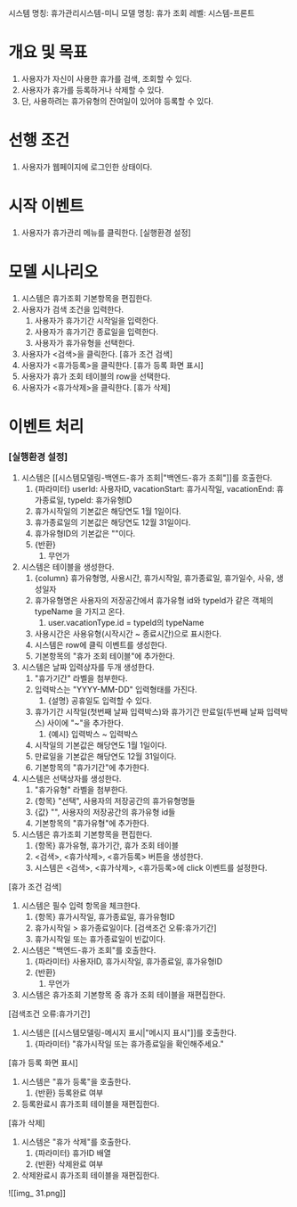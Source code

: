 시스템 명칭: 휴가관리시스템-미니
모델 명칭: 휴가 조회
레벨: 시스템-프론트

# 개요 및 목표
1. 사용자가 자신이 사용한 휴가를 검색, 조회할 수 있다.
2. 사용자가 휴가를 등록하거나 삭제할 수 있다.
3. 단, 사용하려는 휴가유형의 잔여일이 있어야 등록할 수 있다.

# 선행 조건
1. 사용자가 웹페이지에 로그인한 상태이다.

# 시작 이벤트
1. 사용자가 휴가관리 메뉴를 클릭한다. [실행환경 설정]

# 모델 시나리오
1. 시스템은 휴가조회 기본항목을 편집한다.
2. 사용자가 검색 조건을 입력한다.
	1. 사용자가 휴가기간 시작일을 입력한다.
	2. 사용자가 휴가기간 종료일을 입력한다.
	3. 사용자가 휴가유형을 선택한다.
3. 사용자가 <검색>을 클릭한다. [휴가 조건 검색]
4. 사용자가 <휴가등록>을 클릭한다. [휴가 등록 화면 표시]
5. 사용자가 휴가 조회 테이블의 row을 선택한다.
6. 사용자가 <휴가삭제>을 클릭한다. [휴가 삭제]

# 이벤트 처리

### [실행환경 설정]
1. 시스템은 [[시스템모델링-백엔드-휴가 조회|"백엔드-휴가 조회"]]를 호출한다.
	1. {파라미터} userId: 사용자ID, vacationStart: 휴가시작일, vacationEnd: 휴가종료일, typeId: 휴가유형ID
	2. 휴가시작일의 기본값은 해당연도 1월 1일이다.
	3. 휴가종료일의 기본값은 해당연도 12월 31일이다.
	4. 휴가유형ID의 기본값은 ""이다.
	5. {반환}
		1. 무언가
2. 시스템은 테이블을 생성한다.
	1. {column} 휴가유형명, 사용시간, 휴가시작일, 휴가종료일, 휴가일수, 사유, 생성일자
	2. 휴가유형명은 사용자의 저장공간에서 휴가유형 id와 typeId가 같은 객체의 typeName 을 가지고 온다.
		1. user.vacationType.id = typeId의 typeName
	3. 사용시간은 사용유형(시작시간 ~ 종료시간)으로 표시한다.
	4. 시스템은 row에 클릭 이벤트를 생성한다.
	5.  기본항목의 "휴가 조회 테이블"에 추가한다.
3. 시스템은 날짜 입력상자를 두개 생성한다.
	1. "휴가기간" 라벨을 첨부한다.
	2. 입력박스는 "YYYY-MM-DD" 입력형태를 가진다.
		1. {설명} 공휴일도 입력할 수 있다.
	3. 휴가기간 시작일(첫번째 날짜 입력박스)와 휴가기간 만료일(두번째 날짜 입력박스) 사이에 "~"을 추가한다.
		1. {예시} 입력박스 ~ 입력박스
	4. 시작일의 기본값은 해당연도 1월 1일이다.
	5. 만료일을 기본값은 해당연도 12월 31일이다.
	6. 기본항목의 "휴가기간"에 추가한다.
4. 시스템은 선택상자를 생성한다.
	1. "휴가유형" 라벨을 첨부한다.
	2. {항목} "선택", 사용자의 저장공간의 휴가유형명들
	3. {값} "", 사용자의 저장공간의 휴가유형 id들
	4.  기본항목의 "휴가유형"에 추가한다.
5. 시스템은 휴가조회 기본항목을 편집한다.
	1. {항목} 휴가유형, 휴가기간, 휴가 조회 테이블
	2. <검색>, <휴가삭제>, <휴가등록> 버튼을 생성한다.
	3. 시스템은 <검색>, <휴가삭제>, <휴가등록>에 click 이벤트를 설정한다.

[휴가 조건 검색]
1. 시스템은 필수 입력 항목을 체크한다.
	1. {항목} 휴가시작일, 휴가종료일, 휴가유형ID
	2. 휴가시작일 > 휴가종료일이다. [검색조건 오류:휴가기간]
	3. 휴가시작일 또는 휴가종료일이 빈값이다.
2. 시스템은 "백엔드-휴가 조회"를 호출한다.
	1. {파라미터} 사용자ID, 휴가시작일, 휴가종료일, 휴가유형ID
	2. {반환}
		1. 무언가
3. 시스템은 휴가조회 기본항목 중 휴가 조회 테이블을 재편집한다.

[검색조건 오류:휴가기간]
1. 시스템은 [[시스템모델링-메시지 표시|"메시지 표시"]]를 호출한다.
	1. {파라미터} "휴가시작일 또는 휴가종료일을 확인해주세요."

[휴가 등록 화면 표시]
1. 시스템은 "휴가 등록"을 호출한다.
	1. {반환} 등록완료 여부
2. 등록완료시 휴가조회 테이블을 재편집한다.

[휴가 삭제]
1. 시스템은 "휴가 삭제"를 호출한다.
	1. {파라미터} 휴가ID 배열
	2. {반환} 삭제완료 여부
2. 삭제완료시 휴가조회 테이블을 재편집한다.


![[img_ 31.png]]